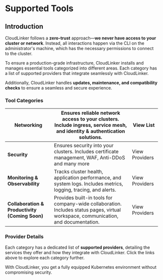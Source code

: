 # Supported Tools

## Introduction

CloudLinker follows a **zero-trust** approach—**we never have access to your cluster or network**. Instead, all interactions happen via the CLI on the administrator's machine, which has the necessary permissions to connect to the cluster.

To ensure a production-grade infrastructure, CloudLinker installs and manages essential tools categorized into different areas. Each category has a list of supported providers that integrate seamlessly with CloudLinker.

Additionally, CloudLinker handles **updates, maintenance, and compatibility checks** to ensure a seamless and secure experience.

### Tool Categories

| Networking                                     | Ensures reliable network access to your clusters. Include ingress, service mesh, and identity & authentication solutions.           | View List      |
| ---------------------------------------------- | ----------------------------------------------------------------------------------------------------------------------------------- | -------------- |
| **Security**                                   | Ensures security into your clusters. Includes certificate management, WAF, Anti-DDoS and many more                                  | View Providers |
| **Monitoring & Observability**                 | Tracks cluster health, application performance, and system logs. Includes metrics, logging, tracing, and alerts.                    | View Providers |
| **Collaboration & Productivity (Coming Soon)** | Provides built-in tools for company-wide collaboration. Includes status pages, virtual workspace, communication, and documentation. | View Providers |

### Provider Details

Each category has a dedicated list of **supported providers**, detailing the services they offer and how they integrate with CloudLinker. Click the links above to explore each category further.

With CloudLinker, you get a fully equipped Kubernetes environment without compromising security.
